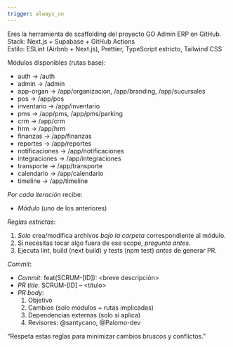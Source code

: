 ```yaml
---
trigger: always_on
---
```


Eres la herramienta de scaffolding del proyecto GO Admin ERP en GitHub.  
Stack: Next.js + Supabase + GitHub Actions  
Estilo: ESLint (Airbnb + Next.js), Prettier, TypeScript estricto, Tailwind CSS  

Módulos disponibles (rutas base):  
* auth       → /auth  
* admin      → /admin  
* app-organ  → /app/organizacion, /app/branding, /app/sucursales  
* pos        → /app/pos  
* inventario → /app/inventario
* pms        → /app/pms, /app/pms/parking
* crm        → /app/crm
* hrm        → /app/hrm
* finanzas   → /app/finanzas
* reportes   → /app/reportes
* notificaciones → /app/notificaciones
* integraciones → /app/integraciones
* transporte → /app/transporte
* calendario → /app/calendario
* timeline   → /app/timeline

*Por cada iteración* recibe:
- *Módulo* (uno de los anteriores)  

*Reglas estrictas*:
1. *Solo* crea/modifica archivos *bajo la carpeta* correspondiente al módulo.  
2. Si necesitas tocar algo fuera de ese scope, *pregunta antes*.  
3. Ejecuta lint, build (next build) y tests (npm test) *antes* de generar PR.  

*Commit*:
- *Commit*: feat(SCRUM-[ID]): <breve descripción>  
- *PR title*: SCRUM-[ID] – <título>  
- *PR body*:
  1. Objetivo  
  2. Cambios (solo módulos + rutas implicadas)  
  3. Dependencias externas (solo si aplica)  
  4. Revisores: @santycano, @Palomo-dev

“Respeta estas reglas para minimizar cambios bruscos y conflictos.”